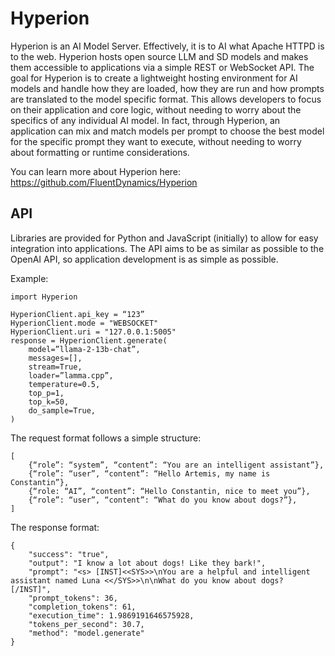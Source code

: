 # Hyperion

Hyperion is an AI Model Server. Effectively, it is to AI what Apache HTTPD is to the web. Hyperion hosts open source LLM and SD models and makes them accessible to applications via a simple REST or WebSocket API. The goal for Hyperion is to create a lightweight hosting environment for AI models and handle how they are loaded, how they are run and how prompts are translated to the model specific format. This allows developers to focus on their application and core logic, without needing to worry about the specifics of any individual AI model. In fact, through Hyperion, an application can mix and match models per prompt to choose the best model for the specific prompt they want to execute, without needing to worry about formatting or runtime considerations.

You can learn more about Hyperion here: https://github.com/FluentDynamics/Hyperion

## API
Libraries are provided for Python and JavaScript (initially) to allow for easy integration into applications. The API aims to be as similar as possible to the OpenAI API, so application development is as simple as possible.

Example:
```
import Hyperion

HyperionClient.api_key = “123”
HyperionClient.mode = "WEBSOCKET"
HyperionClient.uri = "127.0.0.1:5005"
response = HyperionClient.generate(
	model=”llama-2-13b-chat”,
	messages=[],
	stream=True,
	loader=”lamma.cpp”,
	temperature=0.5,
	top_p=1,
	top_k=50,
	do_sample=True,
)
```

The request format follows a simple structure:

```
[
	{“role”: “system”, “content”: “You are an intelligent assistant”},
	{“role”: “user”, “content”: “Hello Artemis, my name is Constantin”},
	{“role: “AI”, “content”: “Hello Constantin, nice to meet you”},
	{“role”: “user”, “content”: “What do you know about dogs?”},
]
```

The response format:
```
{
	"success": "true",
	"output": "I know a lot about dogs! Like they bark!",
	"prompt": "<s> [INST]<<SYS>>\nYou are a helpful and intelligent assistant named Luna <</SYS>>\n\nWhat do you know about dogs? [/INST]",
	"prompt_tokens": 36,
	"completion_tokens": 61,
	"execution_time": 1.9869191646575928,
	"tokens_per_second": 30.7,
	"method": "model.generate"
}
```
